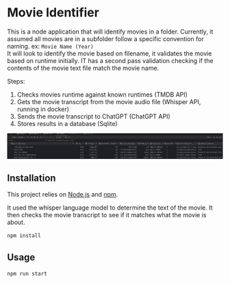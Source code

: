 # Movie Identifier

This is a node application that will identify movies in a folder. 
Currently, it assumed all movies are in a subfolder follow a specific convention for naming. ex: `Movie Name (Year)` <br/>
It will look to identify the movie based on filename, it validates the movie based on runtime initially.
IT has a second pass validation checking if the contents of the movie text file match the movie name.

Steps: 
1. Checks movies runtime against known runtimes (TMDB API)
2. Gets the movie transcript from the movie audio file (Whisper API, running in docker)
3. Sends the movie transcript to ChatGPT (ChatGPT API)
4. Stores results in a database (Sqlite)

![img.png](img.png)
## Installation

This project relies on [Node.js](https://nodejs.org/) and [npm](https://www.npmjs.com/).

It used the whisper language model to determine the text of the movie. 
It then checks the movie transcript to see if it matches what the movie is about.

```bash
npm install
```

## Usage

```bash
npm run start 
```


